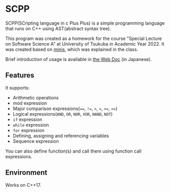 # SCPP

SCPP(SCripting language in c Plus Plus) is a simple programming language that runs on C++ using AST(abstract syntax tree).

This program was created as a homework for the course "Special Lecture on Software Science A" at University of Tsukuba in Academic Year 2022. It was created based on [minis](https://github.com/kmizu/minis), which was explained in the class.

Brief introduction of usage is available in [the Web Doc](https://hirokoni.github.io/scpp/md_usage.html) (in Japanese).

## Features
It supports:
- Arithmetic operations
- mod expression
- Major comparison expressions(`==`, `!=`, `>`, `<`, `>=`, `<=`)
- Logical expressions(`AND`, `OR`, `NOR`, `XOR`, `NAND`, `NOT`)
- `if` expression
- `while` expression
- `for` expression
- Defining, assigning and referencing variables
- Sequence expression

You can also define function(s) and call them using function call expressions.

## Environment
Works on C++17.